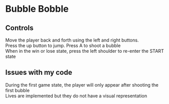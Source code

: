 # Bubble Bobble
## Controls
Move the player back and forth using the left and right buttons. <br>
Press the up button to jump. Press A to shoot a bubble <br>
When in the win or lose state, press the left shoulder to re-enter the START state <br>

## Issues with my code
During the first game state, the player will only appear after shooting the first bubble <br>
Lives are implemented but they do not have a visual representation <br>
